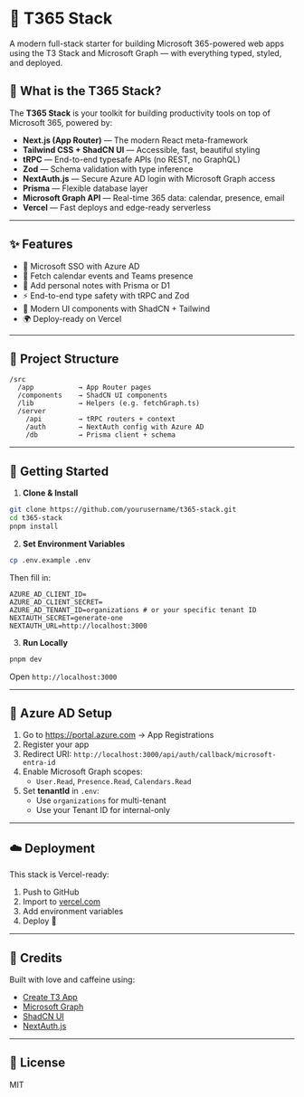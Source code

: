 # 🧠 T365 Stack

A modern full-stack starter for building Microsoft 365-powered web apps using the T3 Stack and Microsoft Graph — with everything typed, styled, and deployed.

## 🚀 What is the T365 Stack?

The **T365 Stack** is your toolkit for building productivity tools on top of Microsoft 365, powered by:

- **Next.js (App Router)** — The modern React meta-framework
- **Tailwind CSS + ShadCN UI** — Accessible, fast, beautiful styling
- **tRPC** — End-to-end typesafe APIs (no REST, no GraphQL)
- **Zod** — Schema validation with type inference
- **NextAuth.js** — Secure Azure AD login with Microsoft Graph access
- **Prisma** — Flexible database layer
- **Microsoft Graph API** — Real-time 365 data: calendar, presence, email
- **Vercel** — Fast deploys and edge-ready serverless

---

## ✨ Features

- 🔐 Microsoft SSO with Azure AD
- 📅 Fetch calendar events and Teams presence
- 📝 Add personal notes with Prisma or D1
- ⚡ End-to-end type safety with tRPC and Zod
- 🎨 Modern UI components with ShadCN + Tailwind
- 🌍 Deploy-ready on Vercel

---

## 🧱 Project Structure

```
/src
  /app           → App Router pages
  /components    → ShadCN UI components
  /lib           → Helpers (e.g. fetchGraph.ts)
  /server
    /api         → tRPC routers + context
    /auth        → NextAuth config with Azure AD
    /db          → Prisma client + schema
```

---

## 🧪 Getting Started

1. **Clone & Install**

```bash
git clone https://github.com/yourusername/t365-stack.git
cd t365-stack
pnpm install
```

2. **Set Environment Variables**

```bash
cp .env.example .env
```

Then fill in:

```env
AZURE_AD_CLIENT_ID=
AZURE_AD_CLIENT_SECRET=
AZURE_AD_TENANT_ID=organizations # or your specific tenant ID
NEXTAUTH_SECRET=generate-one
NEXTAUTH_URL=http://localhost:3000
```

3. **Run Locally**

```bash
pnpm dev
```

Open `http://localhost:3000`

---

## 🔐 Azure AD Setup

1. Go to https://portal.azure.com → App Registrations
2. Register your app
3. Redirect URI:
   `http://localhost:3000/api/auth/callback/microsoft-entra-id`
4. Enable Microsoft Graph scopes:
   - `User.Read`, `Presence.Read`, `Calendars.Read`
5. Set **tenantId** in `.env`:
   - Use `organizations` for multi-tenant
   - Use your Tenant ID for internal-only

---

## ☁️ Deployment

This stack is Vercel-ready:

1. Push to GitHub
2. Import to [vercel.com](https://vercel.com)
3. Add environment variables
4. Deploy 🚀

---

## 🤝 Credits

Built with love and caffeine using:

- [Create T3 App](https://create.t3.gg)
- [Microsoft Graph](https://learn.microsoft.com/en-us/graph/)
- [ShadCN UI](https://ui.shadcn.com)
- [NextAuth.js](https://next-auth.js.org)

---

## 📄 License

MIT
